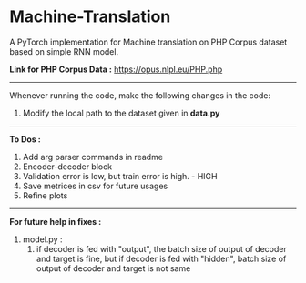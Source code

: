 # Machine-Translation
A PyTorch implementation for Machine translation on PHP Corpus dataset based on simple RNN model.

**Link for PHP Corpus Data :** https://opus.nlpl.eu/PHP.php

---
Whenever running the code, make the following changes in the code:
1. Modify the local path to the dataset given in **data.py**

-------
**To Dos :**
1. Add arg parser commands in readme 
2. Encoder-decoder block  
3. Validation error is low, but train error is high. -  HIGH
4. Save metrices in csv for future usages 
5. Refine plots
-------
**For future help in fixes :**
1. model.py : 
   1. if decoder is fed with "output", the batch size of output of decoder and target is fine, but if decoder is fed with "hidden", batch size of output of decoder and target is not same
